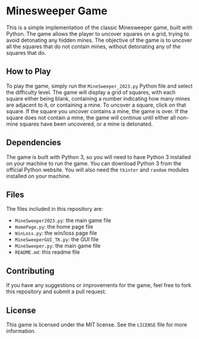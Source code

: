 # Minesweeper Game

This is a simple implementation of the classic Minesweeper game, built with Python. The game allows the player to uncover squares on a grid, trying to avoid detonating any hidden mines. The objective of the game is to uncover all the squares that do not contain mines, without detonating any of the squares that do.

## How to Play

To play the game, simply run the `MineSweeper_2023.py` Python file and select the difficulty level. The game will display a grid of squares, with each square either being blank, containing a number indicating how many mines are adjacent to it, or containing a mine. To uncover a square, click on that square. If the square you uncover contains a mine, the game is over. If the square does not contain a mine, the game will continue until either all non-mine squares have been uncovered, or a mine is detonated.

## Dependencies

The game is built with Python 3, so you will need to have Python 3 installed on your machine to run the game. You can download Python 3 from the official Python website. You will also need the `tkinter` and `random` modules installed on your machine.

## Files

The files included in this repository are:

- `MineSweeper2023.py`: the main game file
- `HomePage.py`: the home page file
- `WinLoss.py`: the win/loss page file
- `MineSweeperGUI_TK.py`: the GUI file
- `MineSweeper.py`: the main game file
- `README.md`: this readme file

## Contributing

If you have any suggestions or improvements for the game, feel free to fork this repository and submit a pull request.

## License

This game is licensed under the MIT license. See the `LICENSE` file for more information.
